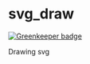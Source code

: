 svg_draw
========

[![Greenkeeper badge](https://badges.greenkeeper.io/yoanmarchal/svg_draw.svg)](https://greenkeeper.io/)

Drawing svg
